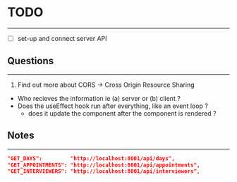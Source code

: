 # TODO

---

- [ ] set-up and connect server API

## Questions

---

1. Find out more about CORS -> Cross Origin Resource Sharing

- Who recieves the information ie (a) server or (b) client ?
- Does the useEffect hook run after everything, like an event loop ?
  - does it update the component after the component is rendered ?

## Notes

---

```json
"GET_DAYS":         "http://localhost:8001/api/days",
"GET_APPOINTMENTS": "http://localhost:8001/api/appointments",
"GET_INTERVIEWERS": "http://localhost:8001/api/interviewers",
```
